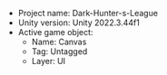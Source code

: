 <!-- UNITY CODE ASSIST INSTRUCTIONS START -->
- Project name: Dark-Hunter-s-League
- Unity version: Unity 2022.3.44f1
- Active game object:
  - Name: Canvas
  - Tag: Untagged
  - Layer: UI
<!-- UNITY CODE ASSIST INSTRUCTIONS END -->